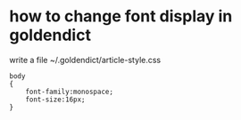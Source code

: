 # how to change font display in goldendict
write a file ~/.goldendict/article-style.css

	body
	{
		font-family:monospace;
		font-size:16px;
	}
